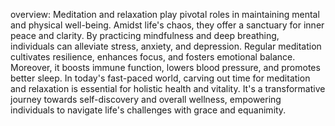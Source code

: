 overview: Meditation and relaxation play pivotal roles in maintaining mental and physical well-being. Amidst life's chaos, they offer a sanctuary for inner peace and clarity. By practicing mindfulness and deep breathing, individuals can alleviate stress, anxiety, and depression.
Regular meditation cultivates resilience, enhances focus, and fosters emotional balance. Moreover, it boosts immune function, lowers blood pressure, and promotes better sleep. In today's fast-paced world, carving out time for meditation and relaxation is essential for holistic health and vitality. It's a transformative journey towards self-discovery and overall wellness, empowering individuals to navigate life's challenges with grace and equanimity.
